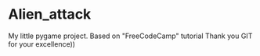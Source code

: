# Alien_attack
My little pygame project. Based on "FreeCodeCamp" tutorial 
Thank you GIT for your excellence))
